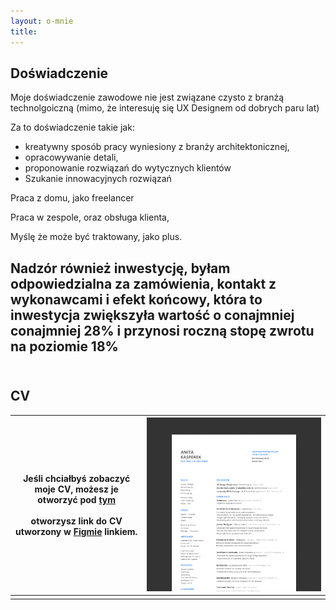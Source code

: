 ```yaml
---
layout: o-mnie
title:
---
```

## Doświadczenie

Moje doświadczenie zawodowe nie jest związane czysto z branżą technolgoiczną (mimo, że interesuję się UX Designem od dobrych paru lat) 

Za to doświadczenie takie jak: 
-  kreatywny sposób pracy wyniesiony z branży architektonicznej,
-  opracowywanie detali, 
- proponowanie rozwiązań do wytycznych klientów
- Szukanie innowacyjnych rozwiązań

Praca z domu, jako freelancer

Praca w zespole, oraz obsługa klienta,

Myślę że może być traktowany, jako plus. 

Nadzór również inwestycję, byłam odpowiedzialna za zamówienia, kontakt z wykonawcami i efekt końcowy, która to inwestycja zwiększyła wartość o conajmniej conajmniej 28%  i przynosi roczną stopę zwrotu na poziomie 18%
<br />
<br>
---
## CV

| Jeśli chciałbyś zobaczyć moje CV, możesz je otworzyć pod [tym](https://drive.google.com/file/d/1hEogPlysEIRWZVdXuUgcO1zGA7fMLJJW/view?usp=sharing)<br/><br/>otworzysz link do CV utworzony w [Figmie](https://www.figma.com/proto/hi6MsvVflNzFSG0QDNcBaK/Anita_Kasperek_CV?node-id=73%3A66&scaling=min-zoom&page-id=71%3A0) linkiem. | <img src="https://raw.githubusercontent.com/AnitakasperekUX/AnitakasperekUX.github.io/main/assets/img/Frame%202.png" style="zoom:80%;" /> |
| ------------------------------------------------------------ | ------------------------------------------------------------ |
|                                                              |                                                              |





